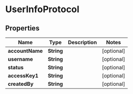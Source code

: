 

# UserInfoProtocol

## Properties

Name | Type | Description | Notes
------------ | ------------- | ------------- | -------------
**accountName** | **String** |  |  [optional]
**username** | **String** |  |  [optional]
**status** | **String** |  |  [optional]
**accessKey1** | **String** |  |  [optional]
**createdBy** | **String** |  |  [optional]



